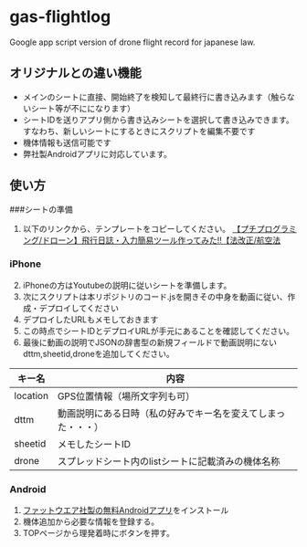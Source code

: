 # gas-flightlog
Google app script version of  drone flight record for japanese law.

## オリジナルとの違い機能

- メインのシートに直接、開始終了を検知して最終行に書き込みます（触らないシート等が不にになります）
- シートIDを送りアプリ側から書き込みシートを選択して書き込みできます。すなわち、新しいシートにするときにスクリプトを編集不要です
- 機体情報も送信可能です
- 弊社製Androidアプリに対応しています。

## 使い方
###シートの準備
1. 以下のリンクから、テンプレートをコピーしてください。
   [【プチプログラミング/ドローン】飛行日誌・入力簡易ツール作ってみた!!【法改正/航空法](https://www.youtube.com/watch?v=WLDBWHJxHiI)

### iPhone
2. iPhoneの方はYoutubeの説明に従いシートを準備します。
3. 次にスクリプトは本リポジトリのコード.jsを開きその中身を動画に従い、作成・デプロイしてください
4. デプロイしたURLもメモしておきます
5. この時点でシートIDとデプロイURLが手元にあることを確認してください。
6. 最後に動画の説明でJSONの辞書型の新規フィールドで動画説明にないdttm,sheetid,droneを追加してください。

| キー名   | 内容                                                         |
| -------- | ------------------------------------------------------------ |
| location | GPS位置情報（場所文字列も可）                                |
| dttm     | 動画説明にある日時（私の好みでキー名を変えてしまった・・・） |
| sheetid  | メモしたシートID                                             |
| drone    | スプレッドシート内のlistシートに記載済みの機体名称           |


### Android
1. [ファットウエア社製の無料Androidアプリ](https://play.google.com/store/apps/details?id=jp.fatware.jpflightrecord)をインストール
2. 機体追加から必要な情報を登録する。
3. TOPページから理発着時にボタンを押す。
